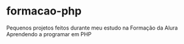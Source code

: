 # formacao-php
Pequenos projetos feitos durante meu estudo na Formação da Alura Aprendendo a programar em PHP
